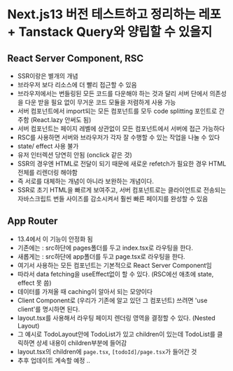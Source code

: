 # Next.js13 버전 테스트하고 정리하는 레포 + Tanstack Query와 양립할 수 있을지
## React Server Component, RSC
- SSR이랑은 별개의 개념
- 브라우저 보다 리소스에 더 빨리 접근할 수 있음
- 브라우저에서는 번들링된 모든 코드를 다운해야 하는 것과 달리 서버 단에서 의존성을 다운 받을 필요 없이 무거운 코드 모듈을 저렴하게 사용 가능
- 서버 컴포넌트에서 import되는 모든 컴포넌트를 모두 code splitting 포인트로 간주함 (React.lazy 안써도 됨)
- 서버 컴포넌트는 페이지 레벨에 상관없이 모든 컴포넌트에서 서버에 접근 가능하다
- RSC를 사용하면 서버와 브라우저가 각자 잘 수행할 수 있는 작업을 나눌 수 있다
- state/ effect 사용 불가
- 유저 인터렉션 당연히 안됨 (onclick 같은 것)
- SSR의 경우엔 HTML로 전달이 되기 때문에 새로운 refetch가 필요한 경우 HTML 전체를 리렌더링 해야함
- 즉 서로를 대체하는 개념이 아니라 보완하는 개념이다.
- SSR로 초기 HTML을 빠르게 보여주고, 서버 컴포넌트로는 클라이언트로 전송되는 자바스크립트 번들 사이즈를 감소시켜서 훨씬 빠른 페이지를 완성할 수 있음

## App Router
- 13.4에서 이 기능이 안정화 됨
- 기존에는 : src하단에 pages폴더를 두고 index.tsx로 라우팅을 한다.
- 새롭게는 : src하단에 app폴더를 두고 page.tsx로 라우팅을 한다.
- 여기서 사용하는 모든 컴포넌트는 기본적으로 React Server Component임
- 따라서 data fetching을 useEffect없이 할 수 있다. (RSC에선 애초에 state, effect 못 씀)
- 데이터를 가져올 때 caching이 알아서 되는 모양이다
- Client Component로 (우리가 기존에 알고 있던 그 컴포넌트) 쓰려면 'use client'를 명시하면 된다.
- layout.tsx를 사용해서 라우팅 페이지 렌더링 영역을 결정할 수 있다. (Nested Layout)
- 그 예시로 TodoLayout안에 TodoList가 있고 children이 있는데 TodoList를 클릭하면 상세 내용이 children부분에 들어감
- layout.tsx의 children에 `page.tsx`, `[todoId]/page.tsx`가 들어간 것
- 추후 업데이트 계속할 예정 ..